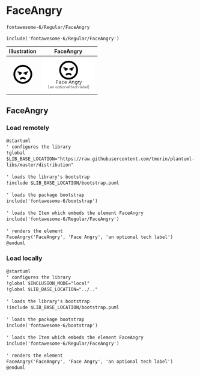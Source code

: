 # FaceAngry


```text
fontawesome-6/Regular/FaceAngry
```

```text
include('fontawesome-6/Regular/FaceAngry')
```



| Illustration | FaceAngry |
| :---: | :---: |
| ![illustration for Illustration](../../fontawesome-6/Regular/FaceAngry.png) | ![illustration for FaceAngry](../../fontawesome-6/Regular/FaceAngry.Local.png) |




## FaceAngry

### Load remotely
```plantuml
@startuml
' configures the library
!global $LIB_BASE_LOCATION="https://raw.githubusercontent.com/tmorin/plantuml-libs/master/distribution"

' loads the library's bootstrap
!include $LIB_BASE_LOCATION/bootstrap.puml

' loads the package bootstrap
include('fontawesome-6/bootstrap')

' loads the Item which embeds the element FaceAngry
include('fontawesome-6/Regular/FaceAngry')

' renders the element
FaceAngry('FaceAngry', 'Face Angry', 'an optional tech label')
@enduml
```

### Load locally
```plantuml
@startuml
' configures the library
!global $INCLUSION_MODE="local"
!global $LIB_BASE_LOCATION="../.."

' loads the library's bootstrap
!include $LIB_BASE_LOCATION/bootstrap.puml

' loads the package bootstrap
include('fontawesome-6/bootstrap')

' loads the Item which embeds the element FaceAngry
include('fontawesome-6/Regular/FaceAngry')

' renders the element
FaceAngry('FaceAngry', 'Face Angry', 'an optional tech label')
@enduml
```


